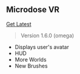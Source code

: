 ## Microdose VR
[Get Latest](https://chroma.vision/download)

> Version 1.6.0 (omega)
- Displays user's avatar
- HUD
- More Worlds
- New Brushes